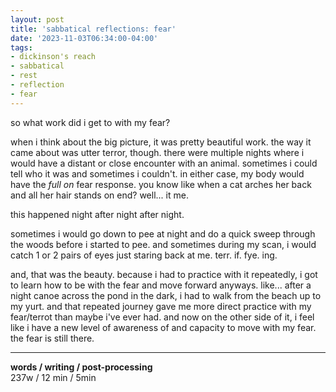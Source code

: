 ```yaml
---
layout: post
title: 'sabbatical reflections: fear'
date: '2023-11-03T06:34:00-04:00'
tags:
- dickinson's reach
- sabbatical
- rest
- reflection
- fear
--- 
```


so what work did i get to with my fear? 

when i think about the big picture, it was pretty beautiful work. the way it came about was utter terror, though. there were multiple nights where i would have a distant or close encounter with an animal. sometimes i could tell who it was and sometimes i couldn't. in either case, my body would have the *full on* fear response. you know like when a cat arches her back and all her hair stands on end? well... it me. 

this happened night after night after night. 

sometimes i would go down to pee at night and do a quick sweep through the woods before i started to pee. and sometimes during my scan, i would catch 1 or 2 pairs of eyes just staring back at me. terr. if. fye. ing. 

and, that was the beauty. because i had to practice with it repeatedly, i got to learn how to be with the fear and move forward anyways. like... after a night canoe across the pond in the dark, i had to walk from the beach up to my yurt. and that repeated journey gave me more direct practice with my fear/terrot than maybe i've ever had. and now on the other side of it, i feel like i have a new level of awareness of and capacity to move with my fear. the fear is still there. 

---


<!-- hyperlink bank -->


<!-- &#042; = asterisk -->
<!-- &#039; = single quote '-->

**words / writing / post-processing**  
237w / 12 min / 5min